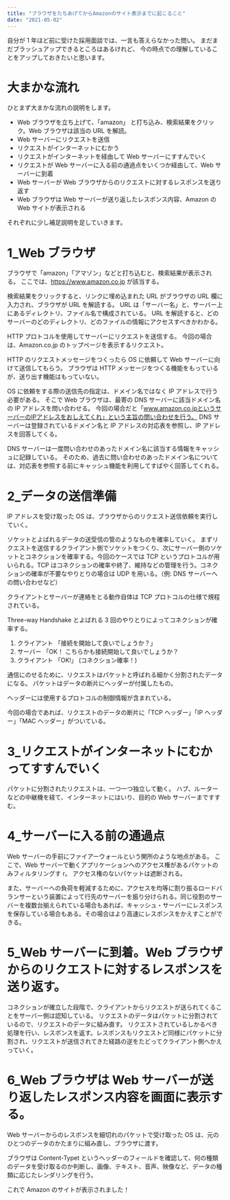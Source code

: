 ```yaml
---
title: "ブラウザをたちあげてからAmazonのサイト表示までに起こること"
date: "2021-05-02"
---
```


自分が 1 年ほど前に受けた採用面談では、一言も答えらなかった問い。
まだまだブラッシュアップできるところはあるけれど、
今の時点での理解していることをアップしておきたいと思います。

# 大まかな流れ

ひとまず大まかな流れの説明をします。

- Web ブラウザを立ち上げて、「amazon」 と打ち込み、検索結果をクリック。Web ブラウザは該当の URL を解読。
- Web サーバーにリクエストを送信
- リクエストがインターネットにむかう
- リクエストがインターネットを経由して Web サーバーにすすんでいく
- リクエストが Web サーバーに入る前の通過点をいくつか経由して、Web サーバーに到着
- Web サーバーが Web ブラウザからのリクエストに対するレスポンスを送り返す
- Web ブラウザは Web サーバーが送り返したレスポンス内容、Amazon の Web サイトが表示される

それぞれに少し補足説明を足していきます。

# 1_Web ブラウザ

ブラウザで「amazon」「アマゾン」などと打ち込むと、検索結果が表示される。
ここでは、https://www.amazon.co.jp が該当する。

検索結果をクリックすると、リンクに埋め込まれた URL がブラウザの URL 欄に入力され、ブラウザが URL を解読する。
URL は「サーバー名」と、サーバー上にあるディレクトリ、ファイル名で構成されている。
URL を解読すると、どのサーバーのどのディレクトリ、どのファイルの情報にアクセスすべきかわかる。

HTTP プロトコルを使用してサーバーにリクエストを送信する。
今回の場合は、Amazon.co.jp のトップページを表示するリクエスト。

HTTP のリクエストメッセージをつくったら OS に依頼して Web サーバーに向けて送信してもらう。
ブラウザは HTTP メッセージをつくる機能をもっているが、送り出す機能はもっていない。

OS に依頼をする際の送信先の指定は、ドメイン名ではなく IP アドレスで行う必要がある。
そこで Web ブラウザは、最寄の DNS サーバーに該当ドメイン名の IP アドレスを問い合わせる。
今回の場合だと「www.amazon.co.jpというサーバーのIPアドレスをおしえてくれ」という主旨の問い合わせを行う。
DNS サーバーは登録されているドメイン名と IP アドレスの対応表を参照し、IP アドレスを回答してくる。

DNS サーバーは一度問い合わせのあったドメイン名に該当する情報をキャッシュに記録している。
そのため、過去に問い合わせのあったドメイン名については、対応表を参照する前にキャッシュ機能を利用してすばやく回答してくれる。

# 2\_データの送信準備

IP アドレスを受け取った OS は、ブラウザからのリクエスト送信依頼を実行していく。

ソケットとよばれるデータの送受信の管のようなものを確率していく。
まずリクエストを送信するクライアント側でソケットをつくり、次にサーバー側のソケットとコネクションを確率する。今回のケースでは TCP というプロトコルが用いられる。TCP はコネクションの確率や終了、維持などの管理を行う。コネクションの確率が不要なやりとりの場合は UDP を用いる。（例: DNS サーバーへの問い合わせなど）

クライアントとサーバーが連絡をとる動作自体は TCP プロトコルの仕様で規程されている。

Three-way Handshake とよばれる 3 回のやりとりによってコネクションが確率する。

1. クライアント 「接続を開始して良いでしょうか？」
2. サーバー 「OK！ こちらかも接続開始して良いでしょうか？
3. クライアント 「OK!」
   (コネクション確率！)

通信にのせるために、リクエストはパケットと呼ばれる細かく分割されたデータになる。
パケットはデータの断片にヘッダーが付属したもの。

ヘッダーには使用するプロトコルの制御情報が含まれている。

今回の場合であれば、リクエストのデータの断片に「TCP ヘッダー」「IP ヘッダー」「MAC ヘッダー」がついている。

# 3\_リクエストがインターネットにむかってすすんでいく

パケットに分割されたリクエストは、一つ一つ独立して動く。
ハブ、ルーターなどの中継機を経て、インターネットにはいり、目的の Web サーバーまですすむ。

# 4\_サーバーに入る前の通過点

Web サーバーの手前にファイアーウォールという関所のような地点がある。
ここで、Web サーバーで動くアプリケーションへのアクセス権があるパケットのみフィルタリングす r。
アクセス権のないパケットは遮断される。

また、サーバーへの負荷を軽減するために、アクセスを均等に割り振るロードバランサーという装置によって行先のサーバーを振り分けられる。同じ役割のサーバーを複数台揃えられている場合もあれば、キャッシュ・サーバーにレスポンスを保存している場合もある。その場合はより高速にレスポンスをかえすことができる。

# 5_Web サーバーに到着。Web ブラウザからのリクエストに対するレスポンスを送り返す。

コネクションが確立した段階で、クライアントからリクエストが送られてくることをサーバー側は認知している。
リクエストのデータはパケットに分割されているので、リクエストのデータに組み直す。
リクエストされているしかるべき処理を行い、レスポンスを返す。レスポンスもリクエストど同様にパケットに分割され、リクエストが送信されてきた経路の逆をたどってクライアント側へかえっていく。

# 6_Web ブラウザは Web サーバーが送り返したレスポンス内容を画面に表示する。

Web サーバーからのレスポンスを細切れのパケットで受け取った OS は、元のひとつのデータのかたまりに組み直し、ブラウザに渡す。

ブラウザは Content-Typet というヘッダーのフィールドを確認して、何の種類のデータを受け取るのか判断し、画像、テキスト、音声、映像など、データの種類に応じたレンダリングを行う。

これで Amazon のサイトが表示されました！
